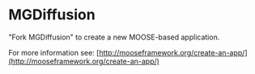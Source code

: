 MGDiffusion
=====

"Fork MGDiffusion" to create a new MOOSE-based application.

For more information see: [http://mooseframework.org/create-an-app/](http://mooseframework.org/create-an-app/)
